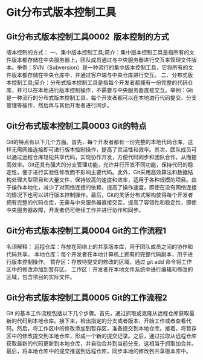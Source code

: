 # Git分布式版本控制工具
## Git分布式版本控制工具0002  版本控制的方式
版本控制的方式：
一、集中版本控制工具;简介：集中版本控制工具是指所有的文件版本都存储在中央服务器上，团队成员通过与中央服务器进行交互来管理文件版本。举例：SVN（Subversion）是一种流行的集中版本控制工具，它将所有的文件版本都存储在中央仓库中，并通过客户端与中央仓库进行交互。
二、分布式版本控制工具;简介：分布式版本控制工具是指每个开发者都拥有一份完整的代码仓库，并可以在本地进行版本控制操作，不需要与中央服务器直接交互。举例：Git是一种流行的分布式版本控制工具，每个开发者都可以在本地进行代码提交、分支管理等操作，然后再与其他开发者进行同步。

## Git分布式版本控制工具0003 Git的特点
Git的特点有以下几个方面。首先，每个开发者都有一份完整的本地代码仓库，这样无需网络连接即可进行版本控制操作，提高了灵活性和效率。其次，团队成员可以通过远程仓库轻松共享代码，实现协作开发，方便代码同步和团队合作，从而提高效率。Git还具有强大的分支管理功能，允许并行开发不同功能，保持代码的稳定性，便于进行实验性修改而不影响主要代码。此外，Git采用高效算法和数据结构处理大型项目和大量文件，保持较高的速度和效率，适用于各种规模的项目。由于操作本地化，减少了对网络连接的依赖，提高了操作速度，即使在没有网络连接的情况下也可以进行版本控制操作。最后，Git的灵活分布式架构使得每个开发者拥有完整的代码仓库，无需与中央服务器直接交互，提高了容错性和稳定性，即使中央服务器故障，开发者仍可继续工作并进行协作和同步。

## Git分布式版本控制工具0004 Git的工作流程1
名词解释：
远程仓库：存放在网络上的共享版本库，用于团队成员之间的协作和代码共享。
本地仓库：每个开发者在本地计算机上拥有的完整代码副本，用于进行版本控制操作。
暂存区：存放待提交的修改的区域，通过 git add 命令将工作区中的修改添加到暂存区。
工作区：开发者在本地文件系统中进行编辑和修改的区域，包含项目的实际文件。

## Git分布式版本控制工具0005 Git的工作流程2
Git 的基本工作流程包括以下几个步骤。首先，通过抓取或克隆从远程仓库获取最新的代码到本地仓库。接下来，检出指定的分支或者版本，开始工作或者查看代码。然后，将工作区中的修改添加到暂存区，准备提交到本地仓库。接着，将暂存区中的修改提交到本地仓库，形成一个新的提交记录。之后，通过拉取从远程仓库获取最新的代码更新到本地仓库，并自动合并到当前分支，这相当于抓取加合并。最后，将本地仓库中的提交推送到远程仓库，同步本地的修改到共享版本库中。
